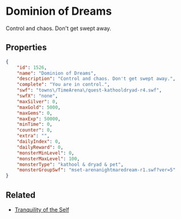 # Dominion of Dreams

Control and chaos. Don't get swept away.

## Properties

```json
{
    "id": 1526,
    "name": "Dominion of Dreams",
    "description": "Control and chaos. Don't get swept away.",
    "complete": "You are in control.",
    "swf": "towns\/TimeArena\/quest-kathooldryad-r4.swf",
    "swfX": "none",
    "maxSilver": 0,
    "maxGold": 5000,
    "maxGems": 0,
    "maxExp": 50000,
    "minTime": 0,
    "counter": 0,
    "extra": "",
    "dailyIndex": 0,
    "dailyReward": 0,
    "monsterMinLevel": 0,
    "monsterMaxLevel": 100,
    "monsterType": "kathool & dryad & pet",
    "monsterGroupSwf": "mset-arenanightmaredream-r1.swf?ver=5"
}
```

## Related

- [Tranquility of the Self](../items/18314-tranquility-of-the-self.md)

